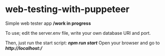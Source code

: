 # web-testing-with-puppeteer
Simple web tester app **/work in progress**

To use; edit the server.env file, write your own database URI and port.

Then, just run the start script: ***npm run start***
Open your browser and go to ***http://localhost:<port>/***
















